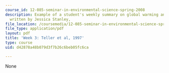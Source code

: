 ```yaml
---
course_id: 12-085-seminar-in-environmental-science-spring-2008
description: Example of a student's weekly summary on global warming and ice ages,
  written by Jessica Stanley,
file_location: /coursemedia/12-085-seminar-in-environmental-science-spring-2008/d42878a48b079d3f7b26c6beb05fc6ca_stanley_w3.pdf
file_type: application/pdf
layout: pdf
title: 'Week 3: Teller et al, 1997'
type: course
uid: d42878a48b079d3f7b26c6beb05fc6ca

---
```

None